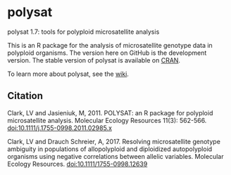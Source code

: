 # polysat
polysat 1.7: tools for polyploid microsatellite analysis

This is an R package for the analysis of microsatellite genotype data in polyploid organisms.  The version here on GitHub
is the development version.  The stable version of polysat is available on
[CRAN](http://cran.r-project.org/web/packages/polysat/).

To learn more about polysat, see the [wiki](https://github.com/lvclark/polysat/wiki).

## Citation

Clark, LV and Jasieniuk, M, 2011. POLYSAT: an R package for polyploid microsatellite analysis. Molecular Ecology
Resources 11(3): 562-566. [doi:10.1111/j.1755-0998.2011.02985.x](http://dx.doi.org/10.1111/j.1755-0998.2011.02985.x)

Clark, LV and Drauch Schreier, A, 2017. Resolving microsatellite genotype ambiguity in populations of allopolyploid
and diploidized autopolyploid organisms using negative correlations between allelic variables. Molecular Ecology Resources.
[doi:10.1111/1755-0998.12639](http://dx.doi.org/10.1111/1755-0998.12639)
